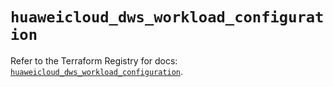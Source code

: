 # `huaweicloud_dws_workload_configuration`

Refer to the Terraform Registry for docs: [`huaweicloud_dws_workload_configuration`](https://registry.terraform.io/providers/huaweicloud/huaweicloud/1.71.1/docs/resources/dws_workload_configuration).
